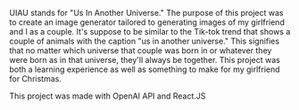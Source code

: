 UIAU stands for "Us In Another Universe." The purpose of this project was to create an image generator tailored to generating images of my girlfriend and I as a couple. It's suppose to be similar to the Tik-tok trend that shows a couple of animals with the caption "us in another universe." This signifies that no matter which universe that couple was born in or whatever they were born as in that universe, they'll always be together. This project was both a learning experience as well as something to make for my girlfriend for Christmas.

This project was made with OpenAI API and React.JS

